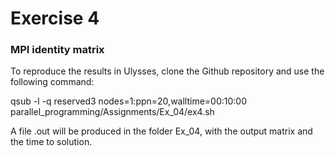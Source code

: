 # Exercise 4

### MPI identity matrix

To reproduce the results in Ulysses, clone the Github repository and use the following command:

qsub -l -q reserved3 nodes=1:ppn=20,walltime=00:10:00 parallel_programming/Assignments/Ex_04/ex4.sh

A file .out will be produced in the folder Ex_04, with the output matrix and the time to solution.
